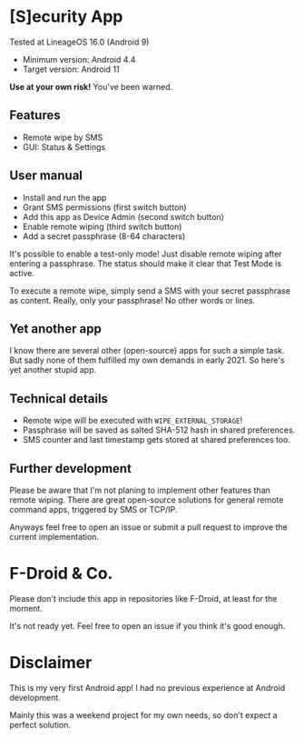 # [S]ecurity App
Tested at LineageOS 16.0 (Android 9)

* Minimum version: Android 4.4
* Target version: Android 11

**Use at your own risk!** You've been warned.

## Features
* Remote wipe by SMS
* GUI: Status & Settings

## User manual
* Install and run the app
* Grant SMS permissions (first switch button)
* Add this app as Device Admin (second switch button)
* Enable remote wiping (third switch button)
* Add a secret passphrase (8-64 characters)

It's possible to enable a test-only mode! Just disable remote wiping after entering a passphrase. The status should make it clear that Test Mode is active.

To execute a remote wipe, simply send a SMS with your secret passphrase as content. Really, only your passphrase! No other words or lines.

## Yet another app
I know there are several other (open-source) apps for such a simple task. But sadly none of them fulfilled my own demands in early 2021. So here's yet another stupid app.

## Technical details
* Remote wipe will be executed with `WIPE_EXTERNAL_STORAGE`!
* Passphrase will be saved as salted SHA-512 hash in shared preferences.
* SMS counter and last timestamp gets stored at shared preferences too.

## Further development
Please be aware that I'm not planing to implement other features than remote wiping. There are great open-source solutions for general remote command apps, triggered by SMS or TCP/IP.

Anyways feel free to open an issue or submit a pull request to improve the current implementation.

# F-Droid & Co.
Please don't include this app in repositories like F-Droid, at least for the moment.

It's not ready yet. Feel free to open an issue if you think it's good enough.

# Disclaimer
This is my very first Android app! I had no previous experience at Android development.

Mainly this was a weekend project for my own needs, so don't expect a perfect solution.
